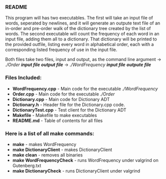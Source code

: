 ### README

This program will has two executables. The first will take an input file of words, seperated by newlines, and it will generate an outpute text file of an in-order and pre-order walk of the dictionary tree created by the list of words. The second executable will count the frequency of each word in an input file, adding them all to a dictionary. That dictionary will be printed to the provided outfile, listing every word in alphabetical order, each with a corresponding listed frequency of use in the input file.

Both files take two files, input and output, as the command line argument 
-> *./Order **input file** **output file***
-> *./WordFrequency **input file** **outpute file***


### Files Included:
- **WordFrequency.cpp** - Main code for the executable *./WordFrequency*
- **Order.cpp** - Main code for the executable *./Order*
- **Dictionary.cpp** - Main code for Dictionary ADT
- **Dictionary.h** - Header file for the Dictionary.cpp code.
- **DictionaryTest.cpp** - Test client for the Dictionary ADT
- **Makefile** - Makefile to make executables
- **README.md** - Table of contents for all files

### Here is a list of all make commands:
- **make**                    - makes WordFrequency
- **make DictionaryClient**   - makes DictionaryClient
- **make clean**              - removes all binaries
- **make WordFrequencyCheck** - runs WordFrequency under valgrind on Gutenberg.txt
- **make DictionaryCheck**    - runs DictionaryClient under valgrind